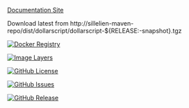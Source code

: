 [Documentation Site](http://sillelien.github.io/dollarscript/)

 Download latest from http://sillelien-maven-repo/dist/dollarscript/dollarscript-${RELEASE:-snapshot}.tgz

[![Docker Registry](https://img.shields.io/docker/pulls/sillelien/dollarscript.svg)](https://registry.hub.docker.com/u/sillelien/dollarscript)

[![Image Layers](https://badge.imagelayers.io/sillelien/dollarscript.svg)](https://imagelayers.io/?images=sillelien/dollarscript:latest 'Get your own badge on imagelayers.io') 

[![GitHub License](https://img.shields.io/github/license/sillelien/dollarscript.svg)](https://raw.githubusercontent.com/sillelien/dollarscript/master/LICENSE)

[![GitHub Issues](https://img.shields.io/github/issues/sillelien/dollarscript.svg)](https://github.com/sillelien/dollarscript/issues)
    
[![GitHub Release](https://img.shields.io/github/release/sillelien/dollarscript.svg)](https://github.com/sillelien/dollarscript)


